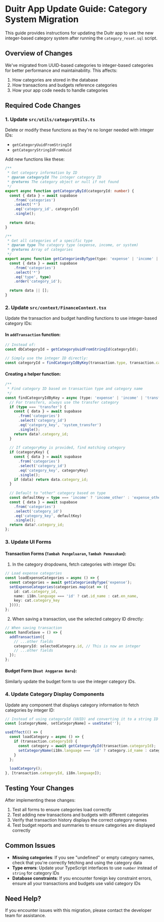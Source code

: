 # Duitr App Update Guide: Category System Migration

This guide provides instructions for updating the Duitr app to use the new integer-based category system after running the `category_reset.sql` script.

## Overview of Changes

We've migrated from UUID-based categories to integer-based categories for better performance and maintainability. This affects:

1. How categories are stored in the database
2. How transactions and budgets reference categories 
3. How your app code needs to handle categories

## Required Code Changes

### 1. Update `src/utils/categoryUtils.ts`

Delete or modify these functions as they're no longer needed with integer IDs:
- `getCategoryUuidFromStringId`
- `getCategoryStringIdFromUuid`

Add new functions like these:

```typescript
/**
 * Get category information by ID
 * @param categoryId The integer category ID
 * @returns The category object or null if not found
 */
export async function getCategoryById(categoryId: number) {
  const { data } = await supabase
    .from('categories')
    .select('*')
    .eq('category_id', categoryId)
    .single();
  
  return data;
}

/**
 * Get all categories of a specific type
 * @param type The category type (expense, income, or system)
 * @returns Array of categories
 */
export async function getCategoriesByType(type: 'expense' | 'income' | 'system') {
  const { data } = await supabase
    .from('categories')
    .select('*')
    .eq('type', type)
    .order('category_id');
  
  return data || [];
}
```

### 2. Update `src/context/FinanceContext.tsx`

Update the transaction and budget handling functions to use integer-based category IDs:

#### In `addTransaction` function:

```typescript
// Instead of:
const dbCategoryId = getCategoryUuidFromStringId(categoryId);

// Simply use the integer ID directly:
const categoryId = findCategoryIdByKey(transaction.type, transaction.categoryKey);
```

#### Creating a helper function:

```typescript
/**
 * Find category ID based on transaction type and category name
 */
const findCategoryIdByKey = async (type: 'expense' | 'income' | 'transfer', categoryKey?: string) => {
  // For transfers, always use the transfer category
  if (type === 'transfer') {
    const { data } = await supabase
      .from('categories')
      .select('category_id')
      .eq('category_key', 'system_transfer')
      .single();
    return data?.category_id;
  }
  
  // If categoryKey is provided, find matching category
  if (categoryKey) {
    const { data } = await supabase
      .from('categories')
      .select('category_id')
      .eq('category_key', categoryKey)
      .single();
    if (data) return data.category_id;
  }
  
  // Default to "other" category based on type
  const defaultKey = type === 'income' ? 'income_other' : 'expense_other';
  const { data } = await supabase
    .from('categories')
    .select('category_id')
    .eq('category_key', defaultKey)
    .single();
  return data?.category_id;
};
```

### 3. Update UI Forms

#### Transaction Forms (`Tambah Pengeluaran`, `Tambah Pemasukan`):

1. In the category dropdowns, fetch categories with integer IDs:

```typescript
// Load expense categories
const loadExpenseCategories = async () => {
  const categories = await getCategoriesByType('expense');
  setExpenseCategories(categories.map(cat => ({
    id: cat.category_id,
    name: i18n.language === 'id' ? cat.id_name : cat.en_name,
    key: cat.category_key
  })));
};
```

2. When saving a transaction, use the selected category ID directly:

```typescript
// When saving transaction
const handleSave = () => {
  addTransaction({
    // ...other fields
    categoryId: selectedCategory.id, // This is now an integer
    // ...other fields
  });
};
```

#### Budget Form (`Buat Anggaran Baru`):

Similarly update the budget form to use the integer category IDs.

### 4. Update Category Display Components

Update any component that displays category information to fetch categories by integer ID:

```typescript
// Instead of using categoryId (UUID) and converting it to a string ID
const [categoryName, setCategoryName] = useState('');

useEffect(() => {
  const loadCategory = async () => {
    if (transaction.categoryId) {
      const category = await getCategoryById(transaction.categoryId);
      setCategoryName(i18n.language === 'id' ? category.id_name : category.en_name);
    }
  };
  
  loadCategory();
}, [transaction.categoryId, i18n.language]);
```

## Testing Your Changes

After implementing these changes:

1. Test all forms to ensure categories load correctly
2. Test adding new transactions and budgets with different categories
3. Verify that transaction history displays the correct category names
4. Test budget reports and summaries to ensure categories are displayed correctly

## Common Issues

- **Missing categories**: If you see "undefined" or empty category names, check that you're correctly fetching and using the category data
- **Type errors**: Update your TypeScript interfaces to use `number` instead of `string` for category IDs
- **Database constraints**: If you encounter foreign key constraint errors, ensure all your transactions and budgets use valid category IDs

## Need Help?

If you encounter issues with this migration, please contact the developer team for assistance. 